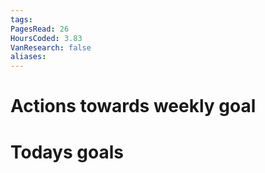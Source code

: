 ```yaml
---
tags: 
PagesRead: 26
HoursCoded: 3.83
VanResearch: false
aliases:
---
```

# Actions towards weekly goal
# Todays goals